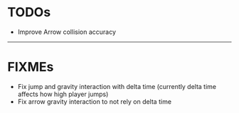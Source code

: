 # TODOs

- Improve Arrow collision accuracy

---

# FIXMEs

- Fix jump and gravity interaction with delta time (currently delta time affects how high player jumps)
- Fix arrow gravity interaction to not rely on delta time
